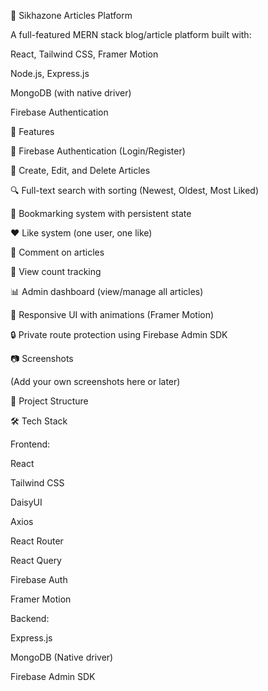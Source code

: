 📰 Sikhazone Articles Platform

A full-featured MERN stack blog/article platform built with:

React, Tailwind CSS, Framer Motion

Node.js, Express.js

MongoDB (with native driver)

Firebase Authentication

🚀 Features

🔐 Firebase Authentication (Login/Register)

📝 Create, Edit, and Delete Articles

🔍 Full-text search with sorting (Newest, Oldest, Most Liked)

📌 Bookmarking system with persistent state

❤️ Like system (one user, one like)

💬 Comment on articles

👀 View count tracking

📊 Admin dashboard (view/manage all articles)

🧠 Responsive UI with animations (Framer Motion)

🔒 Private route protection using Firebase Admin SDK

📷 Screenshots

(Add your own screenshots here or later)

📁 Project Structure

🛠️ Tech Stack

Frontend:

React

Tailwind CSS

DaisyUI

Axios

React Router

React Query

Firebase Auth

Framer Motion

Backend:

Express.js

MongoDB (Native driver)

Firebase Admin SDK
